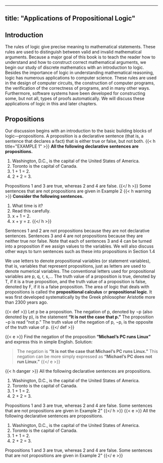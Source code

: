 
---
title: "Applications of Propositional Logic"
---
## Introduction

The rules of logic give precise meaning to mathematical statements. These rules are used to distinguish between valid and invalid mathematical arguments. Because a major goal of this book is to teach the reader how to understand and how to construct correct mathematical arguments, we begin our study of discrete mathematics with an introduction to logic. Besides the importance of logic in understanding mathematical reasoning, logic has numerous applications to computer science. These rules are used in the design of computer circuits, the construction of computer programs, the verification of the correctness of programs, and in many other ways. Furthermore, software systems have been developed for constructing some, but not all, types of proofs automatically. We will discuss these applications of logic in this and later chapters.

## Propositions
Our discussion begins with an introduction to the basic building blocks of logic—propositions. A proposition is a declarative sentence (that is, a sentence that declares a fact) that is either true or false, but not both.
{{< h title="EXAMPLE 1" >}}
**All the following declarative sentences are propositions.**
1. Washington, D.C., is the capital of the United States of America.
2. Toronto is the capital of Canada.
3. 1 + 1 = 2.
4. 2 + 2 = 3.

Propositions 1 and 3 are true, whereas 2 and 4 are false.
{{</ h >}}
Some sentences that are not propositions are given in Example 2
{{< h warning >}}
**Consider the following sentences.**
1. What time is it?
2. Read this carefully.
3. x + 1 = 2.
4. x + y = z.
{{</ h >}}


Sentences 1 and 2 are not propositions because they are not declarative sentences. Sentences 3
and 4 are not propositions because they are neither true nor false. Note that each of sentences 3
and 4 can be turned into a proposition if we assign values to the variables. We will also discuss
other ways to turn sentences such as these into propositions in Section 1.4

We use letters to denote propositional variables (or statement variables), that is, variables that represent propositions, just as letters are used to denote numerical variables. The conventional letters used for propositional variables are p, q, r, s,... The truth value of a proposition is true, denoted by T, if it is a true proposition, and the truth value of a proposition is false, denoted by F, if it is a false proposition. The area of logic that deals with propositions is called the **propositional calculus** or **propositional logic**. It was first developed systematically by the Greek philosopher Aristotle more than 2300 years ago.


{{< def >}}
Let p be a proposition.  The negation of p, denoted by ¬p (also denoted by p), is the statement
**“It is not the case that p.”**
The proposition ¬p is read “not p.” The truth value of the negation of p, ¬p, is the opposite of the truth value of p.
{{</ def >}}

{{< e >}}
Find the negation of the proposition 
**“Michael’s PC runs Linux”**
and express this in simple English.
Solution: 
> The negation is
> **“It is not the case that Michael’s PC runs Linux.”**
> This negation can be more simply expressed as
> **“Michael’s PC does not run Linux.”**
{{</ e >}}





{{< h danger >}}
All the following declarative sentences are propositions.
1. Washington, D.C., is the capital of the United States of America.
2. Toronto is the capital of Canada.
3. 1 + 1 = 2.
4. 2 + 2 = 3.

Propositions 1 and 3 are true, whereas 2 and 4 are false.
Some sentences that are not propositions are given in Example 2" 
{{</ h >}}
{{< e >}}
All the following declarative sentences are propositions.
1. Washington, D.C., is the capital of the United States of America.
2. Toronto is the capital of Canada.
3. 1 + 1 = 2.
4. 2 + 2 = 3.

Propositions 1 and 3 are true, whereas 2 and 4 are false.
Some sentences that are not propositions are given in Example 2" 
{{</ e >}}